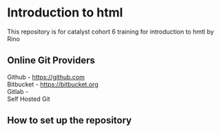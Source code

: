 # Introduction to html
This repository is for catalyst cohort 6 training for introduction to hmtl by Rino


## Online Git Providers
Github - https://github.com  
Bitbucket - https://bitbucket.org  
Gitlab -   
Self Hosted Git

## How to set up the repository

